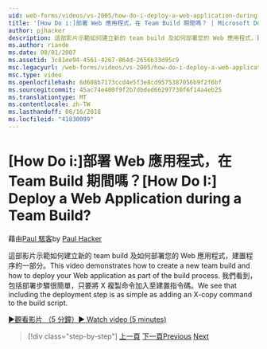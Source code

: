 ```yaml
---
uid: web-forms/videos/vs-2005/how-do-i-deploy-a-web-application-during-a-team-build
title: '[How Do i:]部署 Web 應用程式，在 Team Build 期間嗎？ | Microsoft Docs'
author: pjhacker
description: 這部影片示範如何建立新的 team build 及如何部署您的 Web 應用程式，建置程序的一部分。 我們看到包括來部署...
ms.author: riande
ms.date: 08/01/2007
ms.assetid: 3c81ee94-4561-4267-864d-2656b33d95c9
msc.legacyurl: /web-forms/videos/vs-2005/how-do-i-deploy-a-web-application-during-a-team-build
msc.type: video
ms.openlocfilehash: 6d608b7173ccd4e5f3e8cd9575387056b9f2f6bf
ms.sourcegitcommit: 45ac74e400f9f2b7dbded66297730f6f14a4eb25
ms.translationtype: MT
ms.contentlocale: zh-TW
ms.lasthandoff: 08/16/2018
ms.locfileid: "41830099"
---
```

<a name="how-do-i-deploy-a-web-application-during-a-team-build"></a><span data-ttu-id="7651b-105">[How Do i:]部署 Web 應用程式，在 Team Build 期間嗎？</span><span class="sxs-lookup"><span data-stu-id="7651b-105">[How Do I:] Deploy a Web Application during a Team Build?</span></span>
====================
<span data-ttu-id="7651b-106">藉由[Paul 駭客](https://github.com/pjhacker)</span><span class="sxs-lookup"><span data-stu-id="7651b-106">by [Paul Hacker](https://github.com/pjhacker)</span></span>

<span data-ttu-id="7651b-107">這部影片示範如何建立新的 team build 及如何部署您的 Web 應用程式，建置程序的一部分。</span><span class="sxs-lookup"><span data-stu-id="7651b-107">This video demonstrates how to create a new team build and how to deploy your Web application as part of the build process.</span></span> <span data-ttu-id="7651b-108">我們看到，包括部署步驟很簡單，只要將 X 複製命令加入至建置指令碼。</span><span class="sxs-lookup"><span data-stu-id="7651b-108">We see that including the deployment step is as simple as adding an X-copy command to the build script.</span></span>

[<span data-ttu-id="7651b-109">&#9654;觀看影片 （5 分鐘）</span><span class="sxs-lookup"><span data-stu-id="7651b-109">&#9654; Watch video (5 minutes)</span></span>](https://channel9.msdn.com/Blogs/ASP-NET-Site-Videos/how-do-i-deploy-a-web-application-during-a-team-build)

> [!div class="step-by-step"]
> <span data-ttu-id="7651b-110">[上一頁](how-do-i-automate-testing-using-team-build.md)
> [下一頁](how-do-i-run-unit-tests-against-a-deployed-database.md)</span><span class="sxs-lookup"><span data-stu-id="7651b-110">[Previous](how-do-i-automate-testing-using-team-build.md)
[Next](how-do-i-run-unit-tests-against-a-deployed-database.md)</span></span>
